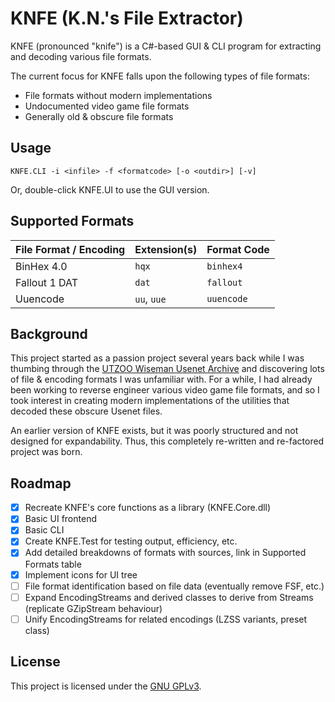 # KNFE (K.N.'s File Extractor)
KNFE (pronounced "knife") is a C#-based GUI & CLI program for extracting and decoding various file formats.

The current focus for KNFE falls upon the following types of file formats:
* File formats without modern implementations
* Undocumented video game file formats
* Generally old & obscure file formats

## Usage
```console
KNFE.CLI -i <infile> -f <formatcode> [-o <outdir>] [-v]
```
Or, double-click KNFE.UI to use the GUI version.

## Supported Formats
| File Format / Encoding  | Extension(s) | Format Code |
| ----------------------- | ------------ | ----------- |
| BinHex 4.0              | ``hqx``      | ``binhex4`` |
| Fallout 1 DAT           | ``dat``      | ``fallout`` |
| Uuencode            | ``uu``, ``uue``  | ``uuencode``|

## Background
This project started as a passion project several years back while I was thumbing through the [UTZOO Wiseman Usenet Archive](https://archive.org/details/utzoo-wiseman-usenet-archive) and discovering lots of file & encoding formats I was unfamiliar with. For a while, I had already been working to reverse engineer various video game file formats, and so I took interest in creating modern implementations of the utilities that decoded these obscure Usenet files.

An earlier version of KNFE exists, but it was poorly structured and not designed for expandability. Thus, this completely re-written and re-factored project was born.

## Roadmap
- [X] Recreate KNFE's core functions as a library (KNFE.Core.dll)
- [X] Basic UI frontend
- [X] Basic CLI
- [X] Create KNFE.Test for testing output, efficiency, etc.
- [X] Add detailed breakdowns of formats with sources, link in Supported Formats table
- [X] Implement icons for UI tree
- [ ] File format identification based on file data (eventually remove FSF, etc.)
- [ ] Expand EncodingStreams and derived classes to derive from Streams (replicate GZipStream behaviour)
- [ ] Unify EncodingStreams for related encodings (LZSS variants, preset class)

## License
This project is licensed under the [GNU GPLv3](LICENSE).
